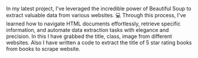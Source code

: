  In my latest project, I've leveraged the incredible power of Beautiful Soup to extract valuable data from various websites. 💻 Through this process, 
 I've learned how to navigate HTML documents effortlessly, retrieve specific information, and automate data extraction tasks with elegance and precision.
 In this I have grabbed the title, class, image from different websites. Also I have written a code to extract the title of 5 star rating books from books to scrape website.

